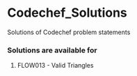 # Codechef_Solutions
Solutions of Codechef problem statements


### Solutions are available for
1. FLOW013 - Valid Triangles
